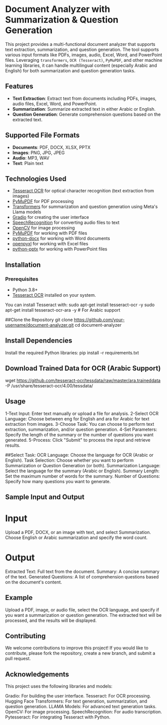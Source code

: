 # Document Analyzer with Summarization & Question Generation

This project provides a multi-functional document analyzer that supports text extraction, summarization, and question generation. The tool supports various input formats like PDFs, images, audio, Excel, Word, and PowerPoint files. Leveraging `transformers`, `OCR (Tesseract)`, `PyMuPDF`, and other machine learning libraries, it can handle multilingual content (especially Arabic and English) for both summarization and question generation tasks.

## Features
- **Text Extraction**: Extract text from documents including PDFs, images, audio files, Excel, Word, and PowerPoint.
- **Summarization**: Summarize extracted text in either Arabic or English.
- **Question Generation**: Generate comprehension questions based on the extracted text.

## Supported File Formats
- **Documents**: PDF, DOCX, XLSX, PPTX
- **Images**: PNG, JPG, JPEG
- **Audio**: MP3, WAV
- **Text**: Plain text

## Technologies Used
- [Tesseract OCR](https://github.com/tesseract-ocr/tesseract) for optical character recognition (text extraction from images)
- [PyMuPDF](https://github.com/pymupdf/PyMuPDF) for PDF processing
- [Transformers](https://github.com/huggingface/transformers) for summarization and question generation using Meta's Llama models
- [Gradio](https://github.com/gradio-app/gradio) for creating the user interface
- [SpeechRecognition](https://github.com/Uberi/speech_recognition) for converting audio files to text
- [OpenCV](https://github.com/opencv/opencv) for image processing
- [PyMuPDF](https://github.com/pymupdf/PyMuPDF) for working with PDF files
- [python-docx](https://github.com/python-openxml/python-docx) for working with Word documents
- [openpyxl](https://github.com/jmcnamara/openpyxl) for working with Excel files
- [python-pptx](https://github.com/scanny/python-pptx) for working with PowerPoint files

## Installation
### Prerequisites
- Python 3.8+
- [Tesseract OCR](https://github.com/tesseract-ocr/tesseract) installed on your system.
  
You can install Tesseract with:
  sudo apt-get install tesseract-ocr -y
  sudo apt-get install tesseract-ocr-ara -y  # For Arabic support

##Clone the Repository
git clone https://github.com/your-username/document-analyzer.git
cd document-analyzer

## Install Dependencies
Install the required Python libraries:
pip install -r requirements.txt

## Download Trained Data for OCR (Arabic Support)
wget https://github.com/tesseract-ocr/tessdata/raw/master/ara.traineddata -P /usr/share/tesseract-ocr/4.00/tessdata/

## Usage
  1-Text Input: Enter text manually or upload a file for analysis.
  2-Select OCR Language: Choose between eng for English and ara for Arabic for text extraction from images.
  3-Choose Task: You can choose to perform text extraction, summarization, and/or question generation.
  4-Set Parameters: Specify the length of the summary or the number of questions you want generated.
  5-Process: Click "Submit" to process the input and retrieve results.

##Select Task:
  OCR Language: Choose the language for OCR (Arabic or English).
  Task Selection: Choose whether you want to perform Summarization or Question Generation (or both).
  Summarization Language: Select the language for the summary (Arabic or English).
  Summary Length: Set the maximum number of words for the summary.
  Number of Questions: Specify how many questions you want to generate.

## Sample Input and Output
  # Input
  Upload a PDF, DOCX, or an image with text, and select Summarization.
  Choose English or Arabic summarization and specify the word count.
  # Output
  Extracted Text: Full text from the document.
  Summary: A concise summary of the text.
  Generated Questions: A list of comprehension questions based on the document's content.

## Example
Upload a PDF, image, or audio file, select the OCR language, and specify if you want a summarization or question generation. The extracted text will be processed, and the results will be displayed.

## Contributing
We welcome contributions to improve this project! If you would like to contribute, please fork the repository, create a new branch, and submit a pull request.

## Acknowledgements
This project uses the following libraries and models:

  Gradio: For building the user interface.
  Tesseract: For OCR processing.
  Hugging Face Transformers: For text generation, summarization, and question generation.
  LLAMA Models: For advanced text generation tasks.
  OpenCV: For image processing.
  SpeechRecognition: For audio transcription.
  Pytesseract: For integrating Tesseract with Python.

